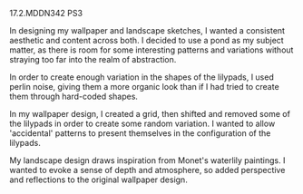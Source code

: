 17.2.MDDN342 PS3

In designing my wallpaper and landscape sketches, I wanted a consistent aesthetic and content across both. I decided to use a pond as my subject matter, as there is room for some interesting patterns and variations without straying too far into the realm of abstraction.

In order to create enough variation in the shapes of the lilypads, I used perlin noise, giving them a more organic look than if I had tried to create them through hard-coded shapes. 

In my wallpaper design, I created a grid, then shifted and removed some of the lilypads in order to create some random variation. I wanted to allow 'accidental' patterns to present themselves in the configuration of the lilypads. 

My landscape design draws inspiration from Monet's waterlily paintings. I wanted to evoke a sense of depth and atmosphere, so added perspective and reflections to the original wallpaper design. 